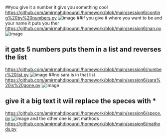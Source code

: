 ##you give it a number it givs you something cool
https://github.com/amirmahdipourali/homework/blob/main/session6/conting%20by%20numbers.py
![image](https://github.com/amirmahdipourali/homework/assets/140058795/6865c68c-f9c0-49a2-9897-3a385e83eee8)
##if you give it where you want to be and your name it puts you ther
https://github.com/amirmahdipourali/homework/blob/main/session6/nan.py
![image](https://github.com/amirmahdipourali/homework/assets/140058795/4d6e51ef-dfb2-4c45-a8cc-628612526ce4)
## it gats 5 numbers puts them in a list and reverses the list
https://github.com/amirmahdipourali/homework/blob/main/session6/number%20list.py
![image](https://github.com/amirmahdipourali/homework/assets/140058795/622d1575-8465-4dd4-8eab-7814dbff3d34)
##no sara is in that list
https://github.com/amirmahdipourali/homework/blob/main/session6/sara%20is%20gone.py
![image](https://github.com/amirmahdipourali/homework/assets/140058795/63efe4bd-4112-426f-b629-2f3d24d2ec46)
## give it a big text it wiil replace the speces with *
https://github.com/amirmahdipourali/homework/blob/main/session6/spece.py
![image](https://github.com/amirmahdipourali/homework/assets/140058795/e523f4cf-ecd1-4c7b-9033-ee760df83462)
and the other one is jast mathods
https://github.com/amirmahdipourali/homework/blob/main/session6/mathods.py
